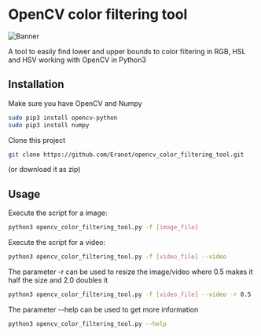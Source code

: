 # OpenCV color filtering tool

![Banner](https://i.imgur.com/c7q5B5x.png "OpenCV color filtering tool")

A tool to easily find lower and upper bounds to color filtering in RGB, HSL and HSV working with OpenCV in Python3

## Installation

Make sure you have OpenCV and Numpy

```bash
sudo pip3 install opencv-python
sudo pip3 install numpy
```

Clone this project

```bash
git clone https://github.com/Eranot/opencv_color_filtering_tool.git
```

(or download it as zip)

## Usage

Execute the script for a image:

```bash
python3 opencv_color_filtering_tool.py -f [image_file]
```

Execute the script for a video:

```bash
python3 opencv_color_filtering_tool.py -f [video_file] --video
```

The parameter -r can be used to resize the image/video where 0.5 makes it half the size and 2.0 doubles it

```bash
python3 opencv_color_filtering_tool.py -f [video_file] --video -r 0.5
```

The parameter --help can be used to get more information

```bash
python3 opencv_color_filtering_tool.py --help
```
